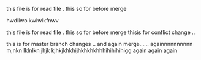 
this  file is for read file . this so for before merge

hwdllwo 
kwlwlkfnwv

this  file is for read file . this so for before merge thisis for 
conflict change ..

this is for master branch  changes ..  and again merge...... againnnnnnnnnn
m,nkn
lklnlkn
jhjk
kjhkjkhkhijhkhkhkhhhihihihihigg again again again 



